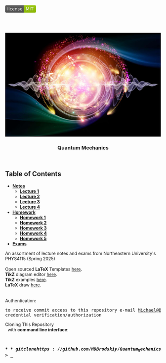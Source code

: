 <!-- PROJECT LOGO -->
<br />
<p align="left">
  <a href="https://github.com/MDBrodskiy/Quantum_Mechanics/tree/master/LICENSE">
    <img src="images/LicenseImage.svg" alt="license" width="100" height="24"></a>
</p>
<br/>
<br/>

<!-- BACKGROUND & TITLE -->
<p align="center">
  <a href="https://github.com/MDBrodskiy/Quantum_Mechanics">
    <img src="images/background.jpg" alt="background">
  </a>
  <h3 align="center">Quantum Mechanics</h3>
<br />
</p>

<!-- TABLE OF CONTENTS -->
## Table of Contents

* [**Notes**](https://github.com/MDBrodskiy/Quantum_Mechanics/tree/master/Notes/)
    * [**Lecture 1**](https://github.com/MDBrodskiy/Quantum_Mechanics/tree/master/Notes/Lecture1.pdf)
    * [**Lecture 2**](https://github.com/MDBrodskiy/Quantum_Mechanics/tree/master/Notes/Lecture2.pdf)
    * [**Lecture 3**](https://github.com/MDBrodskiy/Quantum_Mechanics/tree/master/Notes/Lecture3.pdf)
    * [**Lecture 4**](https://github.com/MDBrodskiy/Quantum_Mechanics/tree/master/Notes/Lecture4.pdf)
* [**Homework**](https://github.com/MDBrodskiy/Quantum_Mechanics/tree/master/Homework/)
    * [**Homework 1**](https://github.com/MDBrodskiy/Quantum_Mechanics/tree/master/Notes/HW1.pdf)
    * [**Homework 2**](https://github.com/MDBrodskiy/Quantum_Mechanics/tree/master/Notes/HW2.pdf)
    * [**Homework 3**](https://github.com/MDBrodskiy/Quantum_Mechanics/tree/master/Notes/HW3.pdf)
    * [**Homework 4**](https://github.com/MDBrodskiy/Quantum_Mechanics/tree/master/Notes/HW4.pdf)
    * [**Homework 5**](https://github.com/MDBrodskiy/Quantum_Mechanics/tree/master/Notes/HW5.pdf)
* [**Exams**](https://github.com/MDBrodskiy/Quantum_Mechanics/tree/master/Exams/)

<!--
  * [**Chapter 1**](#Notes/Chapter\ 1)
* [**Exams**](#Exams)
* [**Projects**](#Projects)
-->


An assortment of lecture notes and exams from Northeastern University's PHYS4115 (Spring 2025)
<br/> <br/> 
Open sourced **LaTeX** Templates [here](https://www.latextemplates.com/).
<br/>
**TikZ** diagram editor [here](https://www.mathcha.io/editor).
<br/>
**TikZ** examples [here](https://www.texample.net/tikz/example).
<br/>
**LaTeX** draw [here](https://www.latexdraw.com/).
<br/> <br/> <br/>
Authentication:   
    <pre>to receive commit access to this repository e-mail Michael@Brodskiy.com for credential verification/authorization</pre>

Cloning This Repository
</br>&nbsp;&nbsp;with **command line interface**:
    <pre>    
    **$** git clone https://github.com/MDBrodskiy/Quantum_Mechanics.git    
    **$** **>**  **_**
    </pre>

